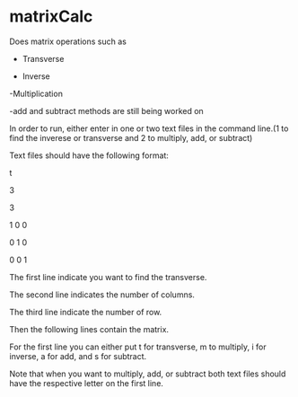 # matrixCalc
Does matrix operations such as

- Transverse

- Inverse

-Multiplication

-add and subtract methods are still being worked on

In order to run, either enter in one or two text files in the command line.(1 to find the inverese or transverse and 2 to multiply, add, or subtract)

Text files should have the following format:

t

3

3

1 0 0

0 1 0

0 0 1




The first line indicate you want to find the transverse.

The second line indicates the number of columns.

The third line indicate the number of row.

Then the following lines contain the matrix.

For the first line you can either put t for transverse, m to multiply, i for inverse, a for add, and s for subtract.

Note that when you want to multiply, add, or subtract both text files should have the respective letter on the first line.
